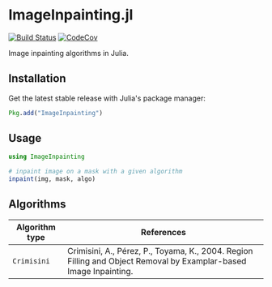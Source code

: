 # ImageInpainting.jl

[![Build Status](https://travis-ci.org/juliohm/ImageInpainting.jl.svg?branch=master)](https://travis-ci.org/juliohm/ImageInpainting.jl)
[![CodeCov](https://codecov.io/gh/juliohm/ImageInpainting.jl/branch/master/graph/badge.svg)](https://codecov.io/gh/juliohm/ImageInpainting.jl)

Image inpainting algorithms in Julia.

## Installation

Get the latest stable release with Julia's package manager:

```julia
Pkg.add("ImageInpainting")
```

## Usage

```julia
using ImageInpainting

# inpaint image on a mask with a given algorithm
inpaint(img, mask, algo)
```

## Algorithms

| Algorithm type | References |
|----------------|------------|
| `Crimisini` | Crimisini, A., Pérez, P., Toyama, K., 2004. Region Filling and Object Removal by Examplar-based Image Inpainting. |
